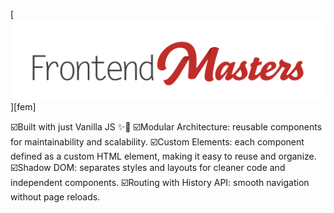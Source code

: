 [![Frontend Masters](images/FrontendMastersLogo.png)][fem]

☑️Built with just Vanilla JS ✨🤌
☑️Modular Architecture: reusable components for maintainability and scalability. 
☑️Custom Elements: each component defined as a custom HTML element, making it easy to reuse and organize. 
☑️Shadow DOM: separates styles and layouts for cleaner code and independent components.
☑️Routing with History API: smooth navigation without page reloads.
